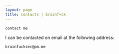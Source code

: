 ```yaml
---
layout: page
title: contacts | brainf+ck
---
```


```term
contact me
```

I can be contacted on email at the following address:

`brainfucksec@pm.me`
